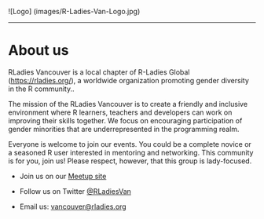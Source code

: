 ![Logo] (images/R-Ladies-Van-Logo.jpg)

---
# About us

RLadies Vancouver is a local chapter of R-Ladies Global (https://rladies.org/), a worldwide organization promoting gender diversity in the R community..

The mission of the RLadies Vancouver is to create a friendly and inclusive environment where R learners, teachers and developers can work on improving their skills together. We focus on encouraging participation of gender minorities that are underrepresented in the programming realm.

Everyone is welcome to join our events. You could be a complete novice or a seasoned R user interested in mentoring and networking. This community is for you, join us! Please respect, however, that this group is lady-focused.

* Join us on our [Meetup site](https://www.meetup.com/R-Ladies-Vancouver/)  

* Follow us on Twitter [@RLadiesVan](https://twitter.com/RLadiesVan)  

* Email us: vancouver@rladies.org